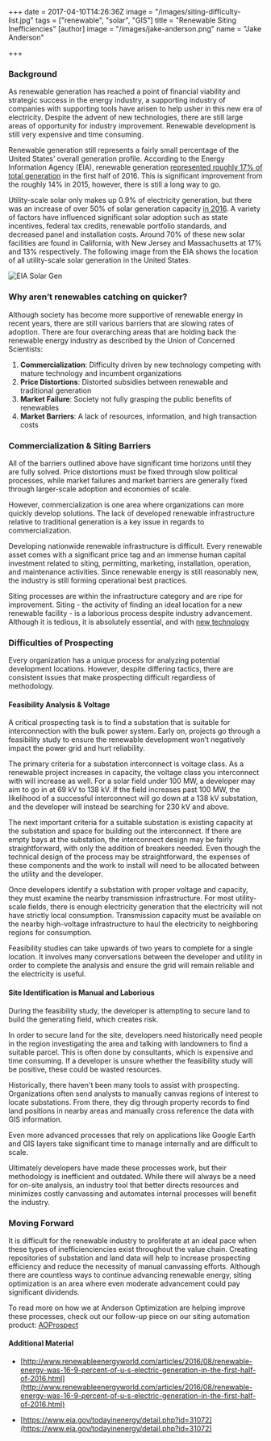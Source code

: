 +++
date = 2017-04-10T14:26:36Z
image = "/images/siting-difficulty-list.jpg"
tags = ["renewable", "solar", "GIS"]
title = "Renewable Siting Inefficiencies"
[author]
image = "/images/jake-anderson.png"
name = "Jake Anderson"

+++
### Background

As renewable generation has reached a point of financial viability and strategic success in the energy industry, a supporting industry of companies with supporting tools have arisen to help usher in this new era of electricity. Despite the advent of new technologies, there are still large areas of opportunity for industry improvement. Renewable development is still very expensive and time consuming. 

Renewable generation still represents a fairly small percentage of the United States’ overall generation profile. According to the Energy Information Agency (EIA), renewable generation [represented roughly 17% of total generation](http://www.renewableenergyworld.com/articles/2016/08/renewable-energy-was-16-9-percent-of-u-s-electric-generation-in-the-first-half-of-2016.html) in the first half of 2016. This is significant improvement from the roughly 14% in 2015, however, there is still a long way to go. 

Utility-scale solar only makes up 0.9% of electricity generation, but there was an increase of over 50% of solar generation capacity [in 2016](https://www.eia.gov/todayinenergy/detail.php?id=31072). A variety of factors have influenced significant solar adoption such as state incentives, federal tax credits, renewable portfolio standards, and decreased panel and installation costs. Around 70% of these new solar facilities are found in California, with New Jersey and Massachusetts at 17% and 13% respectively. The following image from the EIA shows the location of all utility-scale solar generation in the United States.

![EIA Solar Gen](/images/siting-difficulty-1.png "EIA Solar Gen Chart")

### Why aren’t renewables catching on quicker?

Although society has become more supportive of renewable energy in recent years, there are still various barriers that are slowing rates of adoption. There are four overarching areas that are holding back the renewable energy industry as described by the Union of Concerned Scientists: 

1.	**Commercialization**: Difficulty driven by new technology competing with mature technology and incumbent organizations
2.	**Price Distortions**: Distorted subsidies between renewable and traditional generation
3.	**Market Failure**: Society not fully grasping the public benefits of renewables
4.	**Market Barriers**: A lack of resources, information, and high transaction costs

### Commercialization & Siting Barriers

All of the barriers outlined above have significant time horizons until they are fully solved. Price distortions must be fixed through slow political processes, while market failures and market barriers are generally fixed through larger-scale adoption and economies of scale.

However, commercialization is one area where organizations can more quickly develop solutions. The lack of developed renewable infrastructure relative to traditional generation is a key issue in regards to commercialization. 

Developing nationwide renewable infrastructure is difficult. Every renewable asset comes with a significant price tag and an immense human capital investment related to siting, permitting, marketing, installation, operation, and maintenance activities. Since renewable energy is still reasonably new, the industry is still forming operational best practices.

Siting processes are within the infrastructure category and are ripe for improvement. Siting - the activity of finding an ideal location for a new renewable facility - is a laborious process despite industry advancement. Although it is tedious, it is absolutely essential, and with [new technology](/services)

### Difficulties of Prospecting

Every organization has a unique process for analyzing potential development locations. However, despite differing tactics, there are consistent issues that make prospecting difficult regardless of methodology.

#### Feasibility Analysis & Voltage

A critical prospecting task is to find a substation that is suitable for interconnection with the bulk power system.  Early on, projects go through a feasibility study to ensure the renewable development won’t negatively impact the power grid and hurt reliability.  

The primary criteria for a substation interconnect is voltage class.  As a renewable project increases in capacity, the voltage class you interconnect with will increase as well.  For a solar field under 100 MW, a developer may aim to go in at 69 kV to 138 kV.  If the field increases past 100 MW, the likelihood of a successful interconnect will go down at a 138 kV substation, and the developer will instead be searching for 230 kV and above.

The next important criteria for a suitable substation is existing capacity at the substation and space for building out the interconnect.  If there are empty bays at the substation, the interconnect design may be fairly straightforward, with only the addition of breakers needed.  Even though the technical design of the process may be straightforward, the expenses of these components and the work to install will need to be allocated between the utility and the developer.

Once developers identify a substation with proper voltage and capacity, they must examine the nearby transmission infrastructure.  For most utility-scale fields, there is enough electricity generation that the electricity will not have strictly local consumption.  Transmission capacity must be available on the nearby high-voltage infrastructure to haul the electricity to neighboring regions for consumption.

Feasibility studies can take upwards of two years to complete for a single location.  It involves many conversations between the developer and utility in order to complete the analysis and ensure the grid will remain reliable and the electricity is useful.  

#### Site Identification is Manual and Laborious

During the feasibility study, the developer is attempting to secure land to build the generating field, which creates risk. 

In order to secure land for the site, developers need historically need people in the region investigating the area and talking with landowners to find a suitable parcel. This is often done by consultants, which is expensive and time consuming.  If a developer is unsure whether the feasibility study will be positive, these could be wasted resources.

Historically, there haven't been many tools to assist with prospecting. Organizations often send analysts to manually canvas regions of interest to locate substations. From there, they dig through property records to find land positions in nearby areas and manually cross reference the data with GIS information. 

Even more advanced processes that rely on applications like Google Earth and GIS layers take significant time to manage internally and are difficult to scale.

Ultimately developers have made these processes work, but their methodology is inefficient and outdated. While there will always be a need for on-site analysis, an industry tool that better directs resources and minimizes costly canvassing and automates internal processes will benefit the industry. 

### Moving Forward

It is difficult for the renewable industry to proliferate at an ideal pace when these types of inefficienciencies exist throughout the value chain. Creating repositories of substation and land data will help to increase prospecting efficiency and reduce the necessity of manual canvassing efforts. Although there are countless ways to continue advancing renewable energy, siting optimization is an area where even moderate advancement could pay significant dividends. 

To read more on how we at Anderson Optimization are helping improve these processes, check out our follow-up piece on our siting automation product: [AOProspect](../siting-capability)

#### Additional Material

- [http://www.renewableenergyworld.com/articles/2016/08/renewable-energy-was-16-9-percent-of-u-s-electric-generation-in-the-first-half-of-2016.html](http://www.renewableenergyworld.com/articles/2016/08/renewable-energy-was-16-9-percent-of-u-s-electric-generation-in-the-first-half-of-2016.html)

- [https://www.eia.gov/todayinenergy/detail.php?id=31072](https://www.eia.gov/todayinenergy/detail.php?id=31072)